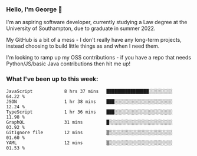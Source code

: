 ### Hello, I'm George 👋

I'm an aspiring software developer, currently studying a Law degree at the University of Southampton, due to graduate in summer 2022. 

My GitHub is a bit of a mess - I don't really have any long-term projects, instead choosing to build little things as and when I need them.

I'm looking to ramp up my OSS contributions - if you have a repo that needs Python/JS/basic Java contributions then hit me up!

<!--
**georgegebbett/georgegebbett** is a ✨ _special_ ✨ repository because its `README.md` (this file) appears on your GitHub profile.

Here are some ideas to get you started:

- 🔭 I’m currently working on ...
- 🌱 I’m currently learning ...
- 👯 I’m looking to collaborate on ...
- 🤔 I’m looking for help with ...
- 💬 Ask me about ...
- 📫 How to reach me: ...
- 😄 Pronouns: ...
- ⚡ Fun fact: ...
-->

### What I've been up to this week:
<!--START_SECTION:waka-->

```text
JavaScript            8 hrs 37 mins   ████████████████░░░░░░░░░   64.22 %
JSON                  1 hr 38 mins    ███░░░░░░░░░░░░░░░░░░░░░░   12.24 %
TypeScript            1 hr 36 mins    ███░░░░░░░░░░░░░░░░░░░░░░   11.98 %
GraphQL               31 mins         █░░░░░░░░░░░░░░░░░░░░░░░░   03.92 %
GitIgnore file        12 mins         ▒░░░░░░░░░░░░░░░░░░░░░░░░   01.60 %
YAML                  12 mins         ▒░░░░░░░░░░░░░░░░░░░░░░░░   01.53 %
```

<!--END_SECTION:waka-->
